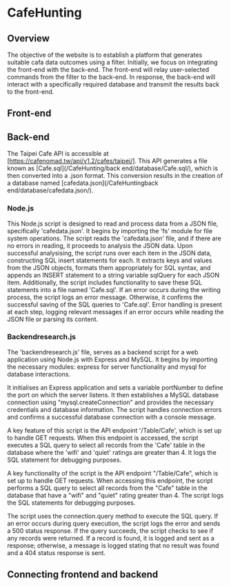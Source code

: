 # CafeHunting

## Overview
The objective of the website is to establish a platform that generates suitable cafa data outcomes using a filter. Initially, we focus on integrating the front-end with the back-end. The front-end will relay user-selected commands from the filter to the back-end. In response, the back-end will interact with a specifically required database and transmit the results back to the front-end.

## Front-end


## Back-end
The Taipei Cafe API is accessible at [https://cafenomad.tw/api/v1.2/cafes/taipei/]. This API generates a file known as [Cafe.sql](/CafeHunting/back end/database/Cafe.sql/), which is then converted into a .json format. This conversion results in the creation of a database named [cafedata.json](/CafeHuntingback end/database/cafedata.json/).
### Node.js
This Node.js script is designed to read and process data from a JSON file, specifically 'cafedata.json'. It begins by importing the 'fs' module for file system operations. The script reads the 'cafedata.json' file, and if there are no errors in reading, it proceeds to analysis the JSON data.
Upon successful analysising, the script runs over each item in the JSON data, constructing SQL insert statements for each. It extracts keys and values from the JSON objects, formats them appropriately for SQL syntax, and appends an INSERT statement to a string variable sqlQuery for each JSON item.
Additionally, the script includes functionality to save these SQL statements into a file named 'Cafe.sql'. If an error occurs during the writing process, the script logs an error message. Otherwise, it confirms the successful saving of the SQL queries to 'Cafe.sql'.
Error handling is present at each step, logging relevant messages if an error occurs while reading the JSON file or parsing its content.

### Backendresearch.js
The 'backendresearch.js' file, serves as a backend script for a web application using Node.js with Express and MySQL. It begins by importing the necessary modules: express for server functionality and mysql for database interactions.


It initialises an Express application and sets a variable portNumber to define the port on which the server listens. It then establishes a MySQL database connection using "mysql.createConnection" and provides the necessary credentials and database information. The script handles connection errors and confirms a successful database connection with a console message.


A key feature of this script is the API endpoint '/Table/Cafe', which is set up to handle GET requests. When this endpoint is accessed, the script executes a SQL query to select all records from the 'Cafe' table in the database where the 'wifi' and 'quiet' ratings are greater than 4. It logs the SQL statement for debugging purposes.


A key functionality of the script is the API endpoint "/Table/Cafe", which is set up to handle GET requests. When accessing this endpoint, the script performs a SQL query to select all records from the "Cafe" table in the database that have a "wifi" and "quiet" rating greater than 4. The script logs the SQL statements for debugging purposes.


The script uses the connection.query method to execute the SQL query. If an error occurs during query execution, the script logs the error and sends a 500 status response. If the query succeeds, the script checks to see if any records were returned. If a record is found, it is logged and sent as a response; otherwise, a message is logged stating that no result was found and a 404 status response is sent.



## Connecting frontend and backend

